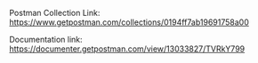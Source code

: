 Postman Collection Link: https://www.getpostman.com/collections/0194ff7ab19691758a00

Documentation link: https://documenter.getpostman.com/view/13033827/TVRkY799